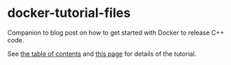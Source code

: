 # docker-tutorial-files
Companion to blog post on how to get started with Docker to release C++ code.

See [the table of contents](https://amytabb.com/tips/#docker-tutorial) and [this page](https://amytabb.com/ts/2018_07_28/) for details of the tutorial.
